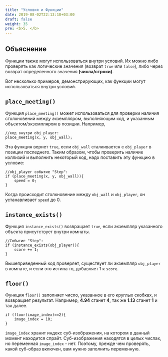 ```yaml
---
title: "Условия и Функции"
date: 2019-08-02T22:13:18+03:00
draft: false
weight: 35
pre: <b>5. </b>
---
```

## Объяснение

Функции также могут использоваться внутри условий. Их можно либо проверять как логические значения \(возврат `true` или `false`\), либо через возврат определенного значения **\(числа/строки\)**.

Вот несколько примеров, демонстрирующих, как функции могут использоваться внутри условий.

## `place_meeting()`

Функция `place_meeting()` может использоваться для проверки наличия столкновений между экземпляром, выполняющим код, и указанным объектом/экземпляром в позиции. Например,

```gml
//код внутри obj_player:
place_meeting(x, y, obj_wall);
```

Эта функция вернет `true`, если `obj_wall` сталкивается с `obj_player` в позиции последнего. Таким образом, чтобы проверить наличие коллизий и выполнить некоторый код, надо поставить эту функцию в условие:

```gml
//obj_player событие "Step":
if (place_meeting(x, y, obj_wall)){
    speed = 0;
}
```

Когда происходит столкновение между `obj_wall` и `obj_player`, он устанавливает `speed` до 0.

## `instance_exists()`

Функция `instance_exists()` возвращает `true`, если экземпляр указанного объекта присутствует внутри комнаты.

```gml
//Событие "Step":
if (instance_exists(obj_player)){
    score += 1;
}
```

Вышеприведенный код проверяет, существует ли экземпляр `obj_player` в комнате, и если это истина то, добавляет 1 к `score`.

## `floor()`

Функция `floor()` заполняет число, указанное в его круглых скобках, и возвращает результат. Например, **4.94** станет **4**, так же **1.13** станет **1** и так далее.

```gml
if (floor(image_index)==2){
    image_index = 10;
}
```

`image_index` хранит индекс суб-изображения, на котором в данный момент находится спрайт. Суб-изображения находятся в целых числах, но переменная `image_index` - нет. Поэтому, прежде чем проверять, какой суб-образ включен, вам нужно заполнить переменную.
